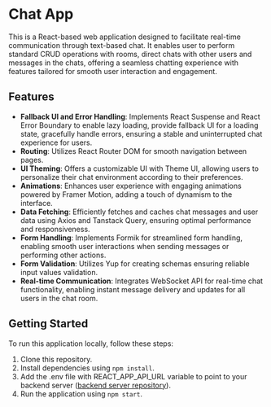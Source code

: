 # Chat App

This is a React-based web application designed to facilitate real-time communication through text-based chat. It enables user to perform standard CRUD operations with rooms, direct chats with other users and messages in the chats, offering a seamless chatting experience with features tailored for smooth user interaction and engagement.

## Features

- **Fallback UI and Error Handling**: Implements React Suspense and React Error Boundary to enable lazy loading, provide fallback UI for a loading state, gracefully handle errors, ensuring a stable and uninterrupted chat experience for users.
- **Routing**: Utilizes React Router DOM for smooth navigation between pages.
- **UI Theming**: Offers a customizable UI with Theme UI, allowing users to personalize their chat environment according to their preferences.
- **Animations**: Enhances user experience with engaging animations powered by Framer Motion, adding a touch of dynamism to the interface.
- **Data Fetching**: Efficiently fetches and caches chat messages and user data using Axios and Tanstack Query, ensuring optimal performance and responsiveness.
- **Form Handling**: Implements Formik for streamlined form handling, enabling smooth user interactions when sending messages or performing other actions.
- **Form Validation**: Utilizes Yup for creating schemas ensuring reliable input values validation.
- **Real-time Communication**: Integrates WebSocket API for real-time chat functionality, enabling instant message delivery and updates for all users in the chat room.

## Getting Started

To run this application locally, follow these steps:

1. Clone this repository.
2. Install dependencies using `npm install`.
3. Add the .env file with REACT_APP_API_URL variable to point to your backend server ([backend server repository](https://github.com/akozlovska/chat_app_backend)).
4. Run the application using `npm start`.
